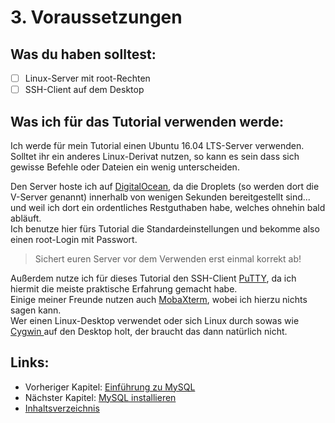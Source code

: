 # 3. Voraussetzungen

## Was du haben solltest:

* [ ] Linux-Server mit root-Rechten
* [ ] SSH-Client auf dem Desktop

## Was ich für das Tutorial verwenden werde:

Ich werde für mein Tutorial einen Ubuntu 16.04 LTS-Server verwenden.  
Solltet ihr ein anderes Linux-Derivat nutzen, so kann es sein dass sich gewisse Befehle oder Dateien ein wenig unterscheiden.

Den Server hoste ich auf [DigitalOcean](https://m.do.co/c/6866075ca114 "Mein Affiliate-Link für DigitalOcean über den ihr ein $10 Guthaben erhaltet :)"), da die Droplets \(so werden dort die V-Server genannt\) innerhalb von wenigen Sekunden bereitgestellt sind... und weil ich dort ein ordentliches Restguthaben habe, welches ohnehin bald abläuft.  
Ich benutze hier fürs Tutorial die Standardeinstellungen und bekomme also einen root-Login mit Passwort.

> Sichert euren Server vor dem Verwenden erst einmal korrekt ab!

Außerdem nutze ich für dieses Tutorial den SSH-Client [PuTTY](http://www.chiark.greenend.org.uk/~sgtatham/putty/download.html "Die offizielle Webseite von PuTTY."), da ich hiermit die meiste praktische Erfahrung gemacht habe.  
Einige meiner Freunde nutzen auch [MobaXterm](http://mobaxterm.mobatek.net/), wobei ich hierzu nichts sagen kann.  
Wer einen Linux-Desktop verwendet oder sich Linux durch sowas wie [Cygwin ](https://www.cygwin.com/)auf den Desktop holt, der braucht das dann natürlich nicht.

## Links:

* Vorheriger Kapitel: [Einführung zu MySQL](/einführung-zu-mysql.md)
* Nächster Kapitel: [MySQL installieren](/mysql-installieren.md)
* [Inhaltsverzeichnis](https://www.gitbook.com/book/xhadius/mysql-auf-einem-linux-system-einrichten/edit#)



